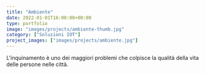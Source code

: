 ```yaml
---
title: "Ambiente"
date: 2022-01-01T16:00:00+00:00
type: portfolio
image: "images/projects/ambiente-thumb.jpg"
category: ["Soluzioni IOT"]
project_images: ["images/projects/ambiente.jpg"]
---
```


L'inquinamento è uno dei maggiori problemi che colpisce la qualità della vita delle persone nelle città.